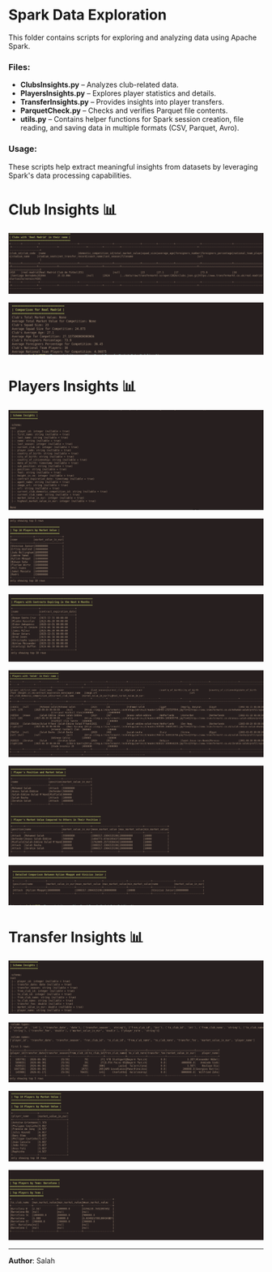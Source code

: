 # Spark Data Exploration  

This folder contains scripts for exploring and analyzing data using Apache Spark.  

### Files:  
- **ClubsInsights.py** – Analyzes club-related data.  
- **PlayersInsights.py** – Explores player statistics and details.  
- **TransferInsights.py** – Provides insights into player transfers.  
- **ParquetCheck.py** – Checks and verifies Parquet file contents.  
- **utils.py** – Contains helper functions for Spark session creation, file reading, and saving data in multiple formats (CSV, Parquet, Avro).  

### Usage:  
These scripts help extract meaningful insights from datasets by leveraging Spark's data processing capabilities.

# Club Insights 📊
![alt text](Imgs/club1.png)

![alt text](Imgs/club2.png)

# Players Insights 📊

![alt text](Imgs/player1.png)

![alt text](Imgs/player2.png)

![alt text](Imgs/player3.png)

![alt text](Imgs/player4.png)

![alt text](Imgs/player5.png)

![alt text](Imgs/player6.png)


# Transfer Insights 📊

![alt text](Imgs/Transfer1.png)

![alt text](Imgs/Transfer2.png)

![alt text](Imgs/Transfer3.png)

![alt text](Imgs/Transfer4.png)


---

**Author**: Salah 
